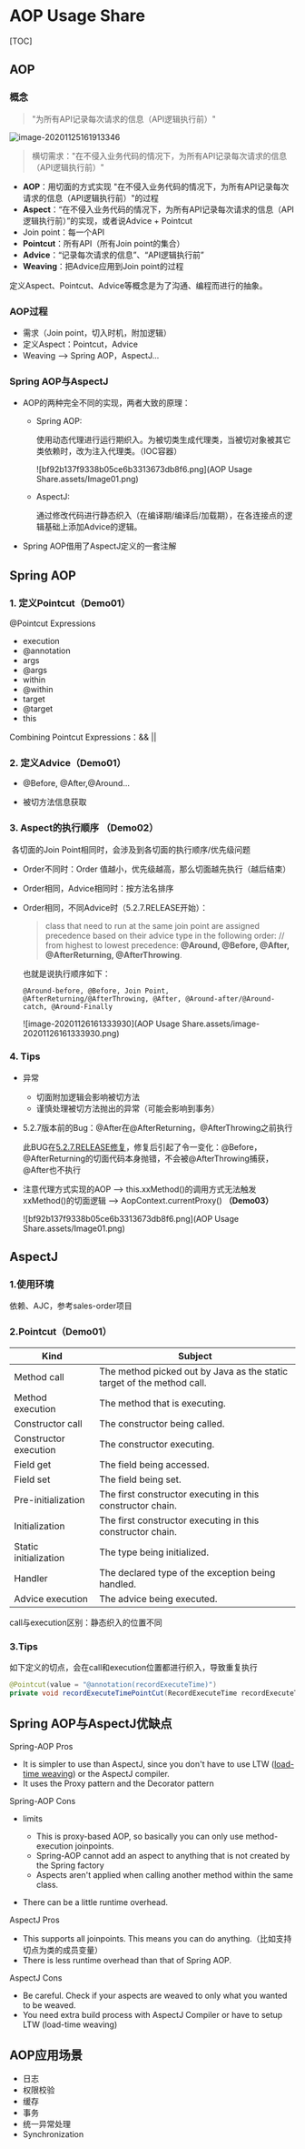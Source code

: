 # AOP Usage Share

[TOC]

## AOP

### 概念

> "为所有API记录每次请求的信息（API逻辑执行前）"

![image-20201125161913346](AOP%20Usage%20Share.assets/image-20201125161913346.png) 

> 横切需求："在不侵入业务代码的情况下，为所有API记录每次请求的信息（API逻辑执行前）"

* **AOP**：用切面的方式实现 "在不侵入业务代码的情况下，为所有API记录每次请求的信息（API逻辑执行前）"的过程
* **Aspect**：“在不侵入业务代码的情况下，为所有API记录每次请求的信息（API逻辑执行前）”的实现，或者说Advice + Pointcut
* Join point：每一个API
* **Pointcut**：所有API（所有Join point的集合）
* **Advice**：“记录每次请求的信息”、“API逻辑执行前”
* **Weaving**：把Advice应用到Join point的过程

定义Aspect、Pointcut、Advice等概念是为了沟通、编程而进行的抽象。

### AOP过程

- 需求（Join point，切入时机，附加逻辑）
- 定义Aspect：Pointcut，Advice
- Weaving --> Spring AOP，AspectJ...

### Spring AOP与AspectJ

- AOP的两种完全不同的实现，两者大致的原理：
    - Spring AOP:

      使用动态代理进行运行期织入。为被切类生成代理类，当被切对象被其它类依赖时，改为注入代理类。（IOC容器）

      ![bf92b137f9338b05ce6b3313673db8f6.png](AOP Usage Share.assets/Image01.png) 

    - AspectJ:
    
      通过修改代码进行静态织入（在编译期/编译后/加载期），在各连接点的逻辑基础上添加Advice的逻辑。
- Spring AOP借用了AspectJ定义的一套注解

## Spring AOP

### 1. 定义Pointcut（Demo01）

@Pointcut Expressions

- execution
- @annotation
- args
- @args
- within
- @within
- target
- @target
- this

Combining Pointcut Expressions：&&    ||

### 2. 定义Advice（Demo01）

- @Before, @After,@Around...

- 被切方法信息获取

### 3. Aspect的执行顺序 （Demo02）

​	各切面的Join Point相同时，会涉及到各切面的执行顺序/优先级问题

- Order不同时：Order 值越小，优先级越高，那么切面越先执行（越后结束）

- Order相同，Advice相同时：按方法名排序

- Order相同，不同Advice时（5.2.7.RELEASE开始）：

  > class that need to run at the same join point are assigned precedence based on their advice type in the following order:
  > // from highest to lowest precedence: **@Around, @Before, @After, @AfterReturning, @AfterThrowing**.

  也就是说执行顺序如下：
  ```
  @Around-before, @Before, Join Point, @AfterReturning/@AfterThrowing, @After, @Around-after/@Around-catch, @Around-Finally
  ```
  
  ![image-20201126161333930](AOP Usage Share.assets/image-20201126161333930.png) 

### 4. Tips

-  异常
    -  切面附加逻辑会影响被切方法
    -  谨慎处理被切方法抛出的异常（可能会影响到事务）
    
- 5.2.7版本前的Bug：@After在@AfterReturning，@AfterThrowing之前执行

    此BUG在[5.2.7.RELEASE修复](https://github.com/spring-projects/spring-framework/commit/0998bd49ef1c2d45a1f52202854098577d8f7a66)，修复后引起了令一变化：@Before，@AfterReturning的切面代码本身抛错，不会被@AfterThrowing捕获，@After也不执行

- 注意代理方式实现的AOP --> this.xxMethod()的调用方式无法触发xxMethod()的切面逻辑 --> AopContext.currentProxy() **（Demo03）**

    ![bf92b137f9338b05ce6b3313673db8f6.png](AOP Usage Share.assets/Image01.png) 


## AspectJ

### 1.使用环境

依赖、AJC，参考sales-order项目

### 2.Pointcut（Demo01）

| Kind                  | Subject                                                      |
| --------------------- | ------------------------------------------------------------ |
| Method call           | The method picked out by Java as the static target of the method call. |
| Method execution      | The method that is executing.                                |
| Constructor call      | The constructor being called.                                |
| Constructor execution | The constructor executing.                                   |
| Field get             | The field being accessed.                                    |
| Field set             | The field being set.                                         |
| Pre-initialization    | The first constructor executing in this constructor chain.   |
| Initialization        | The first constructor executing in this constructor chain.   |
| Static initialization | The type being initialized.                                  |
| Handler               | The declared type of the exception being handled.            |
| Advice execution      | The advice being executed.                                   |

call与execution区别：静态织入的位置不同

### 3.Tips

如下定义的切点，会在call和execution位置都进行织入，导致重复执行

```java
@Pointcut(value = "@annotation(recordExecuteTime)")
private void recordExecuteTimePointCut(RecordExecuteTime recordExecuteTime) {}
```

## Spring AOP与AspectJ优缺点

Spring-AOP Pros

- It is simpler to use than AspectJ, since you don't have to use LTW ([load-time weaving](http://www.eclipse.org/aspectj/doc/next/devguide/ltw.html)) or the AspectJ compiler.
- It uses the Proxy pattern and the Decorator pattern

Spring-AOP Cons

- limits
    - This is proxy-based AOP, so basically you can only use method-execution joinpoints.
    - Spring-AOP cannot add an aspect to anything that is not created by the Spring factory
    - Aspects aren't applied when calling another method within the same class.

- There can be a little runtime overhead.

AspectJ Pros

- This supports all joinpoints. This means you can do anything.（比如支持切点为类的成员变量）
- There is less runtime overhead than that of Spring AOP.

AspectJ Cons

- Be careful. Check if your aspects are weaved to only what you wanted to be weaved.
- You need extra build process with AspectJ Compiler or have to setup LTW (load-time weaving)

##  AOP应用场景
- 日志
- 权限校验
- 缓存
- 事务
- 统一异常处理
- Synchronization